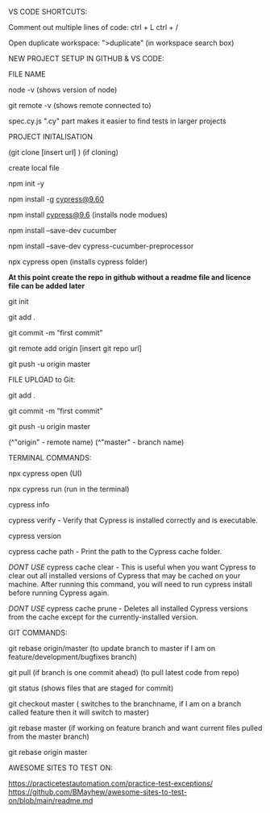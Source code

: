 VS CODE SHORTCUTS:

Comment out multiple lines of code:
ctrl + L
ctrl + /

Open duplicate workspace:
">duplicate" (in workspace search box)

NEW PROJECT SETUP IN GITHUB & VS CODE:

FILE NAME

node -v
(shows version of node)

git remote -v
(shows remote connected to)

spec.cy.js
".cy" part makes it easier to find tests in larger projects

PROJECT INITALISATION

(git clone [insert url] ) (if cloning)

create local file

npm init -y

npm install -g cypress@9.60

npm install cypress@9.6 (installs node modues)

npm install –save-dev cucumber

npm install –save-dev cypress-cucumber-preprocessor

npx cypress open (installs cypress folder)

**At this point create the repo in github without a readme file and licence file can be added later**

git init

git add .

git commit -m “first commit”

git remote add origin [insert git repo url]

git push -u origin master

FILE UPLOAD to Git:

git add .

git commit -m “first commit”

git push -u origin master

(^"origin" - remote name)
(^"master" - branch name)

TERMINAL COMMANDS:

npx cypress open (UI)

npx cypress run (run in the terminal)

cypress info

cypress verify - Verify that Cypress is installed correctly and is executable.

cypress version

cypress cache path - Print the path to the Cypress cache folder.

*DONT USE* cypress cache clear - This is useful when you want Cypress to clear out all installed versions of Cypress that may be cached on your machine. After running this command, you will need to run cypress install before running Cypress again.

*DONT USE* cypress cache prune - Deletes all installed Cypress versions from the cache except for the currently-installed version.

GIT COMMANDS:

git rebase origin/master 
    (to update branch to master if I am on feature/development/bugfixes branch)

git pull
    (if branch is one commit ahead)
    (to pull latest code from repo)

git status
 (shows files that are staged for commit)

 git checkout master
    ( switches to the branchname, if I am on a branch called feature then it will switch to master)

git rebase master 
(if working on feature branch and want current files pulled from the master branch)

git rebase origin master

AWESOME SITES TO TEST ON:

https://practicetestautomation.com/practice-test-exceptions/
https://github.com/BMayhew/awesome-sites-to-test-on/blob/main/readme.md